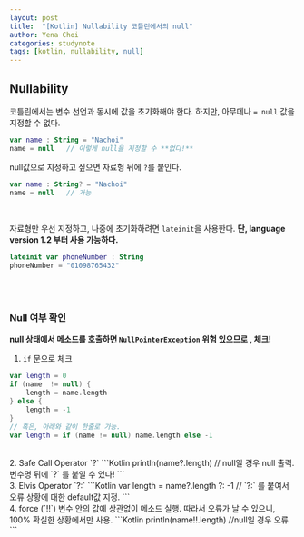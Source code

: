 ```yaml
---
layout: post
title:  "[Kotlin] Nullability 코틀린에서의 null"
author: Yena Choi
categories: studynote
tags: [kotlin, nullability, null]
---
```


## Nullability
코틀린에서는 변수 선언과 동시에 값을 초기화해야 한다. 하지만, 아무데나 `= null` 값을 지정할 수 없다.

```Kotlin
var name : String = "Nachoi"
name = null   // 이렇게 null을 지정할 수 **없다!**
```

null값으로 지정하고 싶으면 자료형 뒤에 `?`를 붙인다.
```Kotlin
var name : String? = "Nachoi"
name = null   // 가능
```
<br>

자료형만 우선 지정하고, 나중에 초기화하려면 `lateinit`을 사용한다. **단, language version 1.2 부터 사용 가능하다.**

```kotlin
lateinit var phoneNumber : String
phoneNumber = "01098765432"
```
<br><br>

### Null 여부 확인
**null 상태에서 메소드를 호출하면 `NullPointerException` 위험 있으므로 , 체크!**

1. `if` 문으로 체크
  ```Kotlin
  var length = 0
  if (name  != null) {
      length = name.length
  } else {
      length = -1
  }
  // 혹은, 아래와 같이 한줄로 가능.
  var length = if (name != null) name.length else -1
  ```
  <br>
2. Safe Call Operator `?`
  ```Kotlin
  println(name?.length)
  // null일 경우 null 출력. 변수명 뒤에 `?` 를 붙일 수 있다!
  ```
  <br>
3. Elvis Operator `?:`
  ```Kotlin
  var length = name?.length ?: -1
  // `?:` 를 붙여서 오류 상황에 대한 default값 지정.
  ```
  <br>
4. force (`!!`)   
변수 안의 값에 상관없이 메소드 실행. 따라서 오류가 날 수 있으니, 100% 확실한 상황에서만 사용.
```Kotlin
println(name!!.length)  //null일 경우 오류
```
